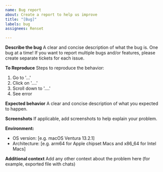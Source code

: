 ```yaml
---
name: Bug report
about: Create a report to help us improve
title: "[Bug]"
labels: bug
assignees: Renset

---
```


**Describe the bug**
A clear and concise description of what the bug is. One bug at a time! If you want to report multiple bugs and/or features, please create separate tickets for each issue.

**To Reproduce**
Steps to reproduce the behavior:
1. Go to '...'
2. Click on '....'
3. Scroll down to '....'
4. See error

**Expected behavior**
A clear and concise description of what you expected to happen.

**Screenshots**
If applicable, add screenshots to help explain your problem.

**Environment:**
 - OS version: [e.g. macOS Ventura 13.2.1]
- Architecture: [e.g. arm64 for Apple chipset Macs and x86_64 for Intel Macs]


**Additional context**
Add any other context about the problem here (for example, exported file with chats)
